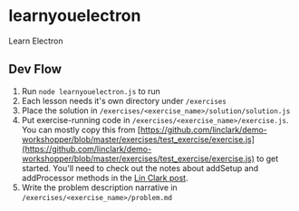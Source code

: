 # learnyouelectron
Learn Electron

## Dev Flow

1. Run `node learnyouelectron.js` to run
2. Each lesson needs it's own directory under `/exercises`
3. Place the solution in `/exercises/<exercise_name>/solution/solution.js`
4. Put exercise-running code in `/exercises/<exercise_name>/exercise.js`. You can mostly copy this from [https://github.com/linclark/demo-workshopper/blob/master/exercises/test_exercise/exercise.js](https://github.com/linclark/demo-workshopper/blob/master/exercises/test_exercise/exercise.js) to get started. You'll need to check out the notes about addSetup and addProcessor methods in the [Lin Clark post](http://lin-clark.com/blog/2014/07/01/authoring-nodejs-workshopper-lessons/).
5. Write the problem description narrative in `/exercises/<exercise_name>/problem.md`
